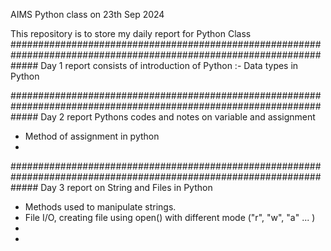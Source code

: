 AIMS Python class on 23th Sep 2024 

This repository is to store my daily report for Python Class 
#####################################################################################################################
Day 1 report consists of introduction of Python :- Data types in Python

#####################################################################################################################
Day 2 report Pythons codes and notes on variable and assignment 
- Method of assignment in python
- 
#####################################################################################################################
Day 3 report on String and Files in Python 
- Methods used to manipulate strings.
- File I/O, creating file using open() with different mode ("r", "w", "a" ... )
- 
- 
